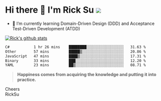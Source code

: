 # Hi there 👋 I'm Rick Su ![](https://komarev.com/ghpvc/?username=ricksu978)
<!--
**ricksu978/ricksu978** is a ✨ _special_ ✨ repository because its `README.md` (this file) appears on your GitHub profile.

Here are some ideas to get you started:

- 🔭 I’m currently working on ...
-->
- 🌱 I’m currently learning Domain-Driven Design (DDD) and Acceptance Test-Driven Development (ATDD)
<!--
- 👯 I’m looking to collaborate on ...
- 🤔 I’m looking for help with ...
- 💬 Ask me about ...
- 📫 How to reach me: ...
- 😄 Pronouns: ...
- ⚡ Fun fact: ...
-->
[![Rick's github stats](https://github-readme-stats.vercel.app/api?username=ricksu978&theme=dark)](https://github.com/ricksu978/ricksu978)

<!--START_SECTION:waka-->

```txt
C#           1 hr 26 mins    ████████░░░░░░░░░░░░░░░░░   31.63 %
Other        57 mins         █████▒░░░░░░░░░░░░░░░░░░░   20.86 %
JavaScript   47 mins         ████▒░░░░░░░░░░░░░░░░░░░░   17.31 %
Binary       33 mins         ███░░░░░░░░░░░░░░░░░░░░░░   12.20 %
YAML         23 mins         ██▒░░░░░░░░░░░░░░░░░░░░░░   08.71 %
```

<!--END_SECTION:waka-->

> **Happiness comes from acquiring the knowledge and putting it into practice.**

Cheers  
RickSu 
